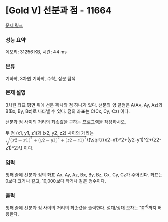 # [Gold V] 선분과 점 - 11664 

[문제 링크](https://www.acmicpc.net/problem/11664) 

### 성능 요약

메모리: 31256 KB, 시간: 44 ms

### 분류

기하학, 3차원 기하학, 수학, 삼분 탐색

### 문제 설명

<p>3차원 좌표 평면 위에 선분 하나와 점 하나가 있다. 선분의 양 끝점은 A(Ax, Ay, Az)와 B(Bx, By, Bz)로 나타낼 수 있다. 점의 좌표는 C(Cx, Cy, Cz) 이다.</p>

<p>선분과 점 사이의 거리의 최솟값을 구하는 프로그램을 작성하시오.</p>

<p>두 점 (x1, y1, z1)과 (x2, y2, z2) 사이의 거리는 <mjx-container class="MathJax" jax="CHTML" style="font-size: 109%; position: relative;"><mjx-math class="MJX-TEX" aria-hidden="true"><mjx-msqrt><mjx-sqrt><mjx-surd><mjx-mo class="mjx-sop"><mjx-c class="mjx-c221A TEX-S1"></mjx-c></mjx-mo></mjx-surd><mjx-box style="padding-top: 0.103em;"><mjx-mo class="mjx-n"><mjx-c class="mjx-c28"></mjx-c></mjx-mo><mjx-mi class="mjx-i"><mjx-c class="mjx-c1D465 TEX-I"></mjx-c></mjx-mi><mjx-mn class="mjx-n"><mjx-c class="mjx-c32"></mjx-c></mjx-mn><mjx-mo class="mjx-n" space="3"><mjx-c class="mjx-c2212"></mjx-c></mjx-mo><mjx-mi class="mjx-i" space="3"><mjx-c class="mjx-c1D465 TEX-I"></mjx-c></mjx-mi><mjx-mn class="mjx-n"><mjx-c class="mjx-c31"></mjx-c></mjx-mn><mjx-msup><mjx-mo class="mjx-n"><mjx-c class="mjx-c29"></mjx-c></mjx-mo><mjx-script style="vertical-align: 0.289em;"><mjx-mn class="mjx-n" size="s"><mjx-c class="mjx-c32"></mjx-c></mjx-mn></mjx-script></mjx-msup><mjx-mo class="mjx-n" space="3"><mjx-c class="mjx-c2B"></mjx-c></mjx-mo><mjx-mo class="mjx-n" space="3"><mjx-c class="mjx-c28"></mjx-c></mjx-mo><mjx-mi class="mjx-i"><mjx-c class="mjx-c1D466 TEX-I"></mjx-c></mjx-mi><mjx-mn class="mjx-n"><mjx-c class="mjx-c32"></mjx-c></mjx-mn><mjx-mo class="mjx-n" space="3"><mjx-c class="mjx-c2212"></mjx-c></mjx-mo><mjx-mi class="mjx-i" space="3"><mjx-c class="mjx-c1D466 TEX-I"></mjx-c></mjx-mi><mjx-mn class="mjx-n"><mjx-c class="mjx-c31"></mjx-c></mjx-mn><mjx-msup><mjx-mo class="mjx-n"><mjx-c class="mjx-c29"></mjx-c></mjx-mo><mjx-script style="vertical-align: 0.289em;"><mjx-mn class="mjx-n" size="s"><mjx-c class="mjx-c32"></mjx-c></mjx-mn></mjx-script></mjx-msup><mjx-mo class="mjx-n" space="3"><mjx-c class="mjx-c2B"></mjx-c></mjx-mo><mjx-mo class="mjx-n" space="3"><mjx-c class="mjx-c28"></mjx-c></mjx-mo><mjx-mi class="mjx-i"><mjx-c class="mjx-c1D467 TEX-I"></mjx-c></mjx-mi><mjx-mn class="mjx-n"><mjx-c class="mjx-c32"></mjx-c></mjx-mn><mjx-mo class="mjx-n" space="3"><mjx-c class="mjx-c2212"></mjx-c></mjx-mo><mjx-mi class="mjx-i" space="3"><mjx-c class="mjx-c1D467 TEX-I"></mjx-c></mjx-mi><mjx-mn class="mjx-n"><mjx-c class="mjx-c31"></mjx-c></mjx-mn><mjx-msup><mjx-mo class="mjx-n"><mjx-c class="mjx-c29"></mjx-c></mjx-mo><mjx-script style="vertical-align: 0.289em;"><mjx-mn class="mjx-n" size="s"><mjx-c class="mjx-c32"></mjx-c></mjx-mn></mjx-script></mjx-msup></mjx-box></mjx-sqrt></mjx-msqrt></mjx-math><mjx-assistive-mml unselectable="on" display="inline"><math xmlns="http://www.w3.org/1998/Math/MathML"><msqrt><mo stretchy="false">(</mo><mi>x</mi><mn>2</mn><mo>−</mo><mi>x</mi><mn>1</mn><msup><mo stretchy="false">)</mo><mn>2</mn></msup><mo>+</mo><mo stretchy="false">(</mo><mi>y</mi><mn>2</mn><mo>−</mo><mi>y</mi><mn>1</mn><msup><mo stretchy="false">)</mo><mn>2</mn></msup><mo>+</mo><mo stretchy="false">(</mo><mi>z</mi><mn>2</mn><mo>−</mo><mi>z</mi><mn>1</mn><msup><mo stretchy="false">)</mo><mn>2</mn></msup></msqrt></math></mjx-assistive-mml><span aria-hidden="true" class="no-mathjax mjx-copytext">\(\sqrt{(x2-x1)^2+(y2-y1)^2+(z2-z1)^2}\)</span></mjx-container> 이다.</p>

### 입력 

 <p>첫째 줄에 선분과 점의 좌표 Ax, Ay, Az, Bx, By, Bz, Cx, Cy, Cz가 주어진다. 좌표는 0보다 크거나 같고, 10,000보다 작거나 같은 정수이다.</p>

### 출력 

 <p>첫째 줄에 선분과 점 사이의 거리의 최솟값을 출력한다. 절대/상대 오차는 10<sup>-6</sup>까지 허용한다.</p>

